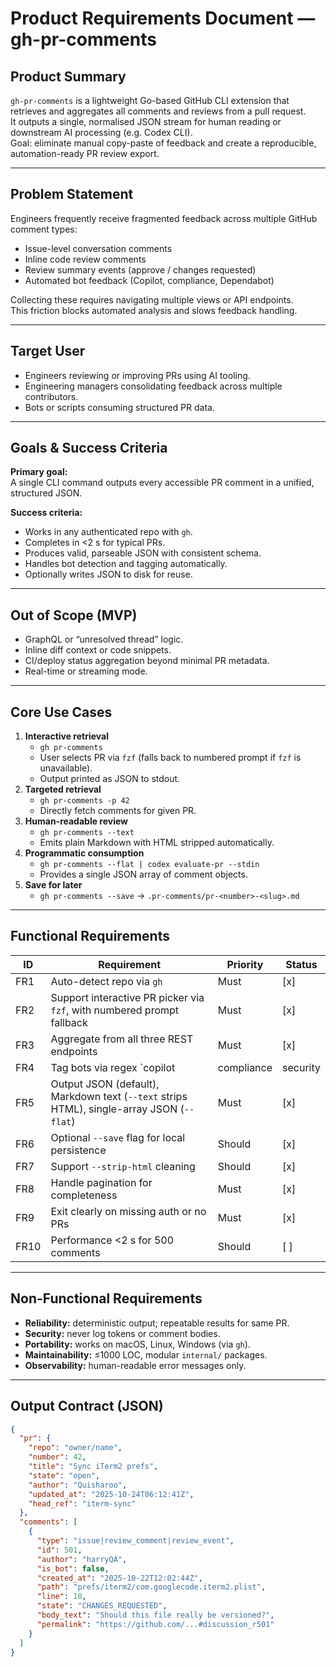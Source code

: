 # Product Requirements Document — gh-pr-comments

## Product Summary
`gh-pr-comments` is a lightweight Go-based GitHub CLI extension that retrieves and aggregates all comments and reviews from a pull request.  
It outputs a single, normalised JSON stream for human reading or downstream AI processing (e.g. Codex CLI).  
Goal: eliminate manual copy-paste of feedback and create a reproducible, automation-ready PR review export.

---

## Problem Statement
Engineers frequently receive fragmented feedback across multiple GitHub comment types:
- Issue-level conversation comments
- Inline code review comments
- Review summary events (approve / changes requested)
- Automated bot feedback (Copilot, compliance, Dependabot)

Collecting these requires navigating multiple views or API endpoints.  
This friction blocks automated analysis and slows feedback handling.

---

## Target User
- Engineers reviewing or improving PRs using AI tooling.
- Engineering managers consolidating feedback across multiple contributors.
- Bots or scripts consuming structured PR data.

---

## Goals & Success Criteria
**Primary goal:**  
A single CLI command outputs every accessible PR comment in a unified, structured JSON.

**Success criteria:**
- Works in any authenticated repo with `gh`.
- Completes in <2 s for typical PRs.
- Produces valid, parseable JSON with consistent schema.
- Handles bot detection and tagging automatically.
- Optionally writes JSON to disk for reuse.

---

## Out of Scope (MVP)
- GraphQL or “unresolved thread” logic.
- Inline diff context or code snippets.
- CI/deploy status aggregation beyond minimal PR metadata.
- Real-time or streaming mode.

---

## Core Use Cases
1. **Interactive retrieval**
   - `gh pr-comments`
   - User selects PR via `fzf` (falls back to numbered prompt if `fzf` is unavailable).
   - Output printed as JSON to stdout.
2. **Targeted retrieval**
   - `gh pr-comments -p 42`
   - Directly fetch comments for given PR.
3. **Human-readable review**
   - `gh pr-comments --text`
   - Emits plain Markdown with HTML stripped automatically.
4. **Programmatic consumption**
   - `gh pr-comments --flat | codex evaluate-pr --stdin`
   - Provides a single JSON array of comment objects.
5. **Save for later**
   - `gh pr-comments --save` → `.pr-comments/pr-<number>-<slug>.md`

---

## Functional Requirements
| ID | Requirement | Priority | Status |
|----|--------------|----------|---------|
| FR1 | Auto-detect repo via `gh` | Must | [x] |
| FR2 | Support interactive PR picker via `fzf`, with numbered prompt fallback | Must | [x] |
| FR3 | Aggregate from all three REST endpoints | Must | [x] |
| FR4 | Tag bots via regex `copilot|compliance|security|dependabot|.*\[bot\]` | Must | [x] |
| FR5 | Output JSON (default), Markdown text (`--text` strips HTML), single-array JSON (`--flat`) | Must | [x] |
| FR6 | Optional `--save` flag for local persistence | Should | [x] |
| FR7 | Support `--strip-html` cleaning | Should | [x] |
| FR8 | Handle pagination for completeness | Must | [x] |
| FR9 | Exit clearly on missing auth or no PRs | Must | [x] |
| FR10 | Performance <2 s for 500 comments | Should | [ ] |

---

## Non-Functional Requirements
- **Reliability:** deterministic output; repeatable results for same PR.
- **Security:** never log tokens or comment bodies.
- **Portability:** works on macOS, Linux, Windows (via `gh`).
- **Maintainability:** ≤1000 LOC, modular `internal/` packages.
- **Observability:** human-readable error messages only.

---

## Output Contract (JSON)
```json
{
  "pr": {
    "repo": "owner/name",
    "number": 42,
    "title": "Sync iTerm2 prefs",
    "state": "open",
    "author": "Quisharoo",
    "updated_at": "2025-10-24T06:12:41Z",
    "head_ref": "iterm-sync"
  },
  "comments": [
    {
      "type": "issue|review_comment|review_event",
      "id": 501,
      "author": "harryQA",
      "is_bot": false,
      "created_at": "2025-10-22T12:02:44Z",
      "path": "prefs/iterm2/com.googlecode.iterm2.plist",
      "line": 18,
      "state": "CHANGES_REQUESTED",
      "body_text": "Should this file really be versioned?",
      "permalink": "https://github.com/...#discussion_r501"
    }
  ]
}
